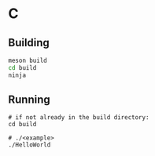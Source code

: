# C

## Building

```sh
meson build
cd build
ninja
```

## Running

```
# if not already in the build directory:
cd build

# ./<example>
./HelloWorld
```